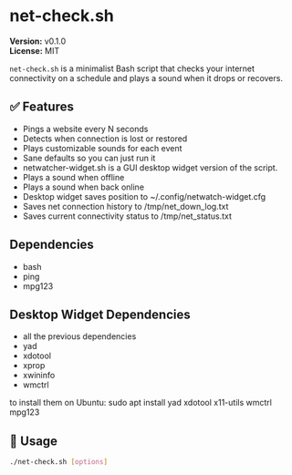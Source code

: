 # net-check.sh

**Version:** v0.1.0  
**License:** MIT

`net-check.sh` is a minimalist Bash script that checks your internet connectivity on a schedule and plays a sound when it drops or recovers.

## ✅ Features

- Pings a website every N seconds
- Detects when connection is lost or restored
- Plays customizable sounds for each event
- Sane defaults so you can just run it
- netwatcher-widget.sh is a GUI desktop widget version of the script.
- Plays a sound when offline
- Plays a sound when back online
- Desktop widget saves position to ~/.config/netwatch-widget.cfg
- Saves net connection history to /tmp/net_down_log.txt
- Saves current connectivity status to /tmp/net_status.txt


## Dependencies
 - bash
 - ping
 - mpg123

## Desktop Widget Dependencies
 - all the previous dependencies
 - yad
 - xdotool
 - xprop
 - xwininfo
 - wmctrl

to install them on Ubuntu: sudo apt install yad xdotool x11-utils wmctrl mpg123

## 🚀 Usage

```bash
./net-check.sh [options]
